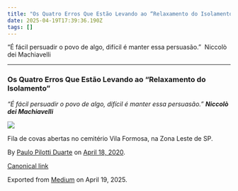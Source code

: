 ```yaml
---
title: "Os Quatro Erros Que Estão Levando ao “Relaxamento do Isolamento”"
date: 2025-04-19T17:39:36.190Z
tags: []
---
```


“É fácil persuadir o povo de algo, difícil é manter essa persuasão.”  Niccolò dei Machiavelli

* * *

### Os Quatro Erros Que Estão Levando ao “Relaxamento do Isolamento”

_“É fácil persuadir o povo de algo, difícil é manter essa persuasão.”_ **_Niccolò dei Machiavelli_**

![](https://cdn-images-1.medium.com/max/800/1*FZ44GSLzglOyK24m8KA1Aw.jpeg)

Fila de covas abertas no cemitério Vila Formosa, na Zona Leste de SP.

By [Paulo Pilotti Duarte](https://medium.com/@paulopilotti) on [April 18, 2020](https://medium.com/p/dddbdc6c9bbe).

[Canonical link](https://medium.com/@paulopilotti/os-quatro-erros-que-est%C3%A3o-levando-ao-relaxamento-do-isolamento-dddbdc6c9bbe)

Exported from [Medium](https://medium.com) on April 19, 2025.